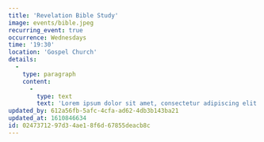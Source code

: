 ```yaml
---
title: 'Revelation Bible Study'
image: events/bible.jpeg
recurring_event: true
occurrence: Wednesdays
time: '19:30'
location: 'Gospel Church'
details:
  -
    type: paragraph
    content:
      -
        type: text
        text: 'Lorem ipsum dolor sit amet, consectetur adipiscing elit. In ac gravida sem, quis imperdiet sapien. Cras eu tortor condimentum, cursus dui sit amet, rutrum nulla.'
updated_by: 612a56fb-5afc-4cfa-ad62-4db3b143ba21
updated_at: 1610846634
id: 02473712-97d3-4ae1-8f6d-67855deacb8c
---
```

